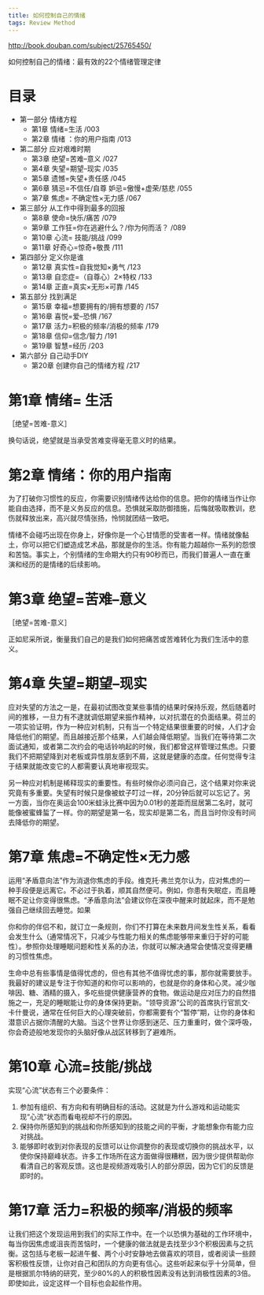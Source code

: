 ```yaml
---
title: 如何控制自己的情绪
tags: Review Method
---
```


http://book.douban.com/subject/25765450/

如何控制自己的情绪：最有效的22个情绪管理定律

# 目录

* 第一部分 情绪方程
    * 第1章 情绪=生活 /003
    * 第2章 情绪 ：你的用户指南 /013
* 第二部分 应对艰难时期
    * 第3章 绝望=苦难–意义 /027
    * 第4章 失望=期望–现实 /035
    * 第5章 遗憾=失望+责任感 /045
    * 第6章 猜忌=不信任/自尊 妒忌=傲慢+虚荣/慈悲 /055
    * 第7章 焦虑= 不确定性×无力感 /067
* 第三部分 从工作中得到最多的回报
    * 第8章 使命=快乐/痛苦 /079
    * 第9章 工作狂=你在逃避什么？/你为何而活？ /089
    * 第10章 心流= 技能/挑战 /099
    * 第11章 好奇心=惊奇+敬畏 /111
* 第四部分 定义你是谁
    * 第12章 真实性=自我觉知×勇气 /123
    * 第13章 自恋症=（自尊心）2×特权 /133
    * 第14章 正直=真实×无形×可靠 /145
* 第五部分 找到满足
    * 第15章 幸福=想要拥有的/拥有想要的 /157
    * 第16章 喜悦=爱–恐惧 /167
    * 第17章 活力=积极的频率/消极的频率 /179
    * 第18章 信仰=信念/智力 /191
    * 第19章 智慧=经历 /203
* 第六部分 自己动手DIY
    * 第20章 创建你自己的情绪方程 /217

# 第1章 情绪= 生活

［绝望=苦难-意义］

换句话说，绝望就是当承受苦难变得毫无意义时的结果。

# 第2章 情绪：你的用户指南
为了打破你习惯性的反应，你需要识别情绪传达给你的信息。把你的情绪当作让你能自由选择，而不是义务反应的信息。恐惧就采取防御措施，后悔就吸取教训，悲伤就释放出来，高兴就尽情张扬，怜悯就团结一致吧。

情绪不会碰巧出现在你身上，好像你是一个心甘情愿的受害者一样。情绪就像黏土，你可以把它们塑造成艺术品，那就是你的生活。你有能力超越你一系列的怨恨和苦恼。事实上，个别情绪的生命期大约只有90秒而已，而我们普遍人一直在重演和经历的是情绪的后续影响。

# 第3章 绝望=苦难–意义

［绝望=苦难-意义］

正如尼采所说，衡量我们自己的是我们如何把痛苦或苦难转化为我们生活中的意义。

# 第4章 失望=期望–现实
应对失望的方法之一是，在最初试图改变某些事情的结果时保持乐观，然后随着时间的推移，一旦力有不逮就调低期望来振作精神，以对抗潜在的负面结果。荷兰的一项实验证明，作为一种应对机制，只有当一个特定结果很重要的时候，人们才会降低他们的期望。而且越接近那个结果，人们越会降低期望。当我们在等待第二次面试通知，或者第二次约会的电话铃响起的时候，我们都曾这样管理过焦虑。只要我们不把期望降到对老板或异性朋友感到不屑，这就是健康的态度。任何觉得专注于结果就能改变它的人都需要认真地审视现实。

另一种应对机制是稀释现实的重要性。有些时候你必须问自己，这个结果对你来说究竟有多重要。失望有时候只是像被蚊子叮过一样，20分钟后就可以忘记了。另一方面，当你在奥运会100米蛙泳比赛中因为0.01秒的差距而屈居第二名时，就可能像被蜜蜂蜇了一样。你的期望是第一名，现实却是第二名，而且当时你没有时间去降低你的期望。

# 第7章 焦虑=不确定性×无力感
运用“矛盾意向法”作为消退你焦虑的手段。维克托·弗兰克尔认为，应对焦虑的一种手段便是远离它。不必过于执着，顺其自然便可。例如，你患有失眠症，而且睡眠不足让你变得很焦虑。“矛盾意向法”会建议你在深夜中醒来时就起床，而不是勉强自己继续回去睡觉。如果

你和你的伴侣不和，就订立一条规则，你们不打算在未来数月间发生性关系，看看会发生什么（通常情况下，只减少与性能力相关的焦虑能够带来重归于好的可能性）。参照你处理睡眠问题和性关系的办法，你就可以解决通常会使情况变得更糟的习惯性焦虑。

生命中总有些事情是值得忧虑的，但也有其他不值得忧虑的事，那你就需要放手。我最好的建议是专注于你知道的和你可以影响的，也就是你的身体和心灵。减少咖啡因、糖、酒精的摄入，多吃些提供健康营养的食物。做运动是应对压力的自然措施之一，充足的睡眠能让你的身体保持更新。“领导资源”公司的首席执行官凯文·卡什曼说，通常在任何巨大的心理突破前，你都需要有个“暂停”期，让你的身体和潜意识占据你清醒的大脑。当这个世界让你感到迷茫、压力重重时，做个深呼吸，你会奇迹般地发现你的头脑好像从战区转移到了避难所。

# 第10章 心流=技能/挑战
实现“心流”状态有三个必要条件：

1. 参加有组织、有方向和有明确目标的活动。这就是为什么游戏和运动能实现“心流”状态而看电视却不行的原因。
2. 保持你所感知到的挑战和你所感知到的技能之间的平衡，才能想象你有能力应对挑战。
3. 能够即时收到对你表现的反馈可以让你调整你的表现或切换你的挑战水平，以使你保持巅峰状态。许多工作场所在这方面做得很糟糕，因为很少提供帮助你看清自己的客观反馈。这也是视频游戏吸引人的部分原因，因为它们的反馈是即时的。

# 第17章 活力=积极的频率/消极的频率
让我们把这个发现运用到我们的实际工作中。在一个以恐惧为基础的工作环境中，每当你因焦虑或沮丧而苦恼时，一个健康的做法就是去找至少3个积极因素与之抗衡。这包括与老板一起进午餐、两个小时安静地去做喜欢的项目，或者阅读一些顾客积极性反馈，让你对自己和团队的方向更有信心。这些听起来似乎十分简单，但是根据凯尔特纳的研究，至少80%的人的积极性因素没有达到消极性因素的3倍。即使如此，设定这样一个目标也会起些作用。
